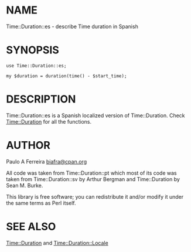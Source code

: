 # NAME

Time::Duration::es - describe Time duration in Spanish

# SYNOPSIS

    use Time::Duration::es;

    my $duration = duration(time() - $start_time);

# DESCRIPTION

Time::Duration::es is a Spanish localized version of Time::Duration.
Check [Time::Duration](https://metacpan.org/pod/Time::Duration) for all the functions.

# AUTHOR

Paulo A Ferreira <biafra@cpan.org>

All code was taken from Time::Duration::pt which most of its code was taken
from Time::Duration::sv by Arthur Bergman and Time::Duration by Sean M. Burke.

This library is free software; you can redistribute it and/or modify
it under the same terms as Perl itself.

# SEE ALSO

[Time::Duration](https://metacpan.org/pod/Time::Duration) and [Time::Duration::Locale](https://metacpan.org/pod/Time::Duration::Locale)
